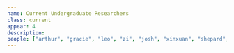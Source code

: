```yaml
---
name: Current Undergraduate Researchers
class: current
appear: 4
description:
people: ["arthur", "gracie", "leo", "zi", "josh", "xinxuan", "shepard", "lisa", "brandon"]
---
```


